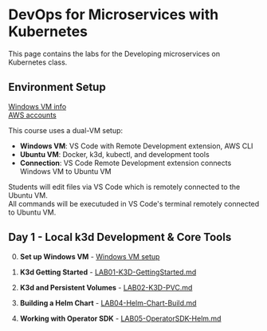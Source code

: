 # DevOps for Microservices with Kubernetes
This page contains the labs for the Developing microservices on Kubernetes class.

## Environment Setup
[Windows VM info](VM_access.md)   
[AWS accounts](https://docs.google.com/spreadsheets/d/1-1do2X-daaI3w1Z1TPPsReWpmRj2tLXXk4MND6tcpno/edit?usp=sharing)

This course uses a dual-VM setup:
- **Windows VM**: VS Code with Remote Development extension, AWS CLI
- **Ubuntu VM**: Docker, k3d, kubectl, and development tools
- **Connection**: VS Code Remote Development extension connects Windows VM to Ubuntu VM

Students will edit files via VS Code which is remotely connected to the Ubuntu VM.   
All commands will be executuded in VS Code's terminal remotely connected to Ubuntu VM.  

## Day 1 - Local k3d Development & Core Tools

00. **Set up Windows VM** - [Windows VM setup](labs/setup.md)

01. **K3d Getting Started** - [LAB01-K3D-GettingStarted.md](labs/LAB01-K3D-GettingStarted.md)

02. **K3d and Persistent Volumes** - [LAB02-K3D-PVC.md](labs/LAB02-K3D-PVC.md)

03. **Building a Helm Chart** - [LAB04-Helm-Chart-Build.md](labs/LAB04-Helm-Chart-Build-new.md)

04. **Working with Operator SDK** - [LAB05-OperatorSDK-Helm.md](labs/LAB05-OperatorSDK-Helm.md)

